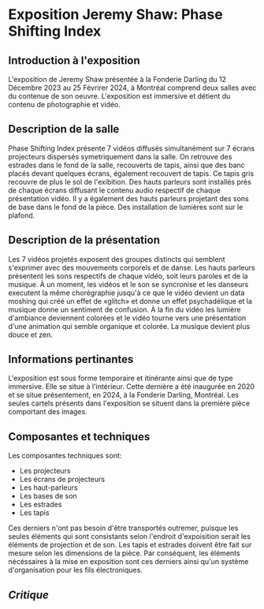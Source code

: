 # **Exposition Jeremy Shaw: Phase Shifting Index**

## Introduction à l'exposition

L'exposition de Jeremy Shaw présentée à la Fonderie Darling du 12 Décembre 2023 au 25 Févrirer 2024, à Montréal comprend deux salles avec du contenue de son oeuvre. L'exposition est immersive et détient du contenu de photographie et vidéo.

## Description de la salle

Phase Shifting Index présente 7 vidéos diffusés simultanément sur 7 écrans projecteurs dispersés symetriquement dans la salle. On retrouve des estrades dans le fond de la salle, recouverts de tapis, ainsi que des banc placés devant quelques écrans, également recouvert de tapis. Ce tapis gris recouvre de plus le sol de l'exibition. Des hauts parleurs sont installés près de chaque écrans diffusant le contenu audio respectif de chaque présentation vidéo. Il y a également des hauts parleurs projetant des sons de base dans le fond de la pièce. Des installation de lumières sont sur le plafond.

## Description de la présentation

Les 7 vidéos projetés exposent des groupes distincts qui semblent s'exprimer avec des mouvements corporels et de danse. Les hauts parleurs présentent les sons respectifs de chaque vidéo, soit leurs paroles et de la musique. À un moment, les vidéos et le son se syncronise et les danseurs executent la même chorégraphie jusqu'à ce que le vidéo devient un data moshing qui créé un effet de «glitch» et donne un effet psychadélique et la musique donne un sentiment de confusion. À la fin du vidéo les lumière d'ambiance deviennent colorées et le vidéo tourne vers une présentation d'une animation qui semble organique et colorée. La musique devient plus douce et zen.

## Informations pertinantes

L'exposition est sous forme temporaire et itinérante ainsi que de type immersive. Elle se situe à l'intérieur. Cette dernière a été inaugurée en 2020 et se situe présentement, en 2024, à la Fonderie Darling,  Montréal. Les seules cartels présents dans l'exposition se situent dans la première pièce comportant des images.

## Composantes et techniques

 Les composantes techniques sont:
 - Les projecteurs
 - Les écrans de projecteurs
 - Les haut-parleurs
 - Les bases de son
 - Les estrades
 - Les tapis

Ces derniers n'ont pas besoin d'être transportés outremer, puisque les seules éléments qui sont consistants selon l'endroit d'expoisition serait les éléments de projection et de son. Les tapis et estrades doivent être fait sur mesure selon les dimensions de la pièce. Par conséquent, les éléments nécéssaires à la mise en exposition sont ces derniers ainsi qu'un système d'organisation pour les fils électroniques.

## ***Critique***

